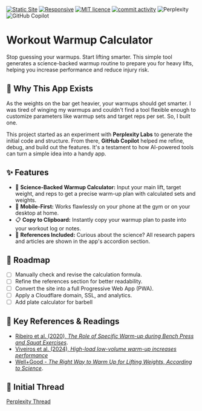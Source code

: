 [![Static Site](https://img.shields.io/badge/deploy-GitHub%20Pages-blue?logo=github)](https://pages.github.com/)
[![Responsive](https://img.shields.io/badge/mobile-RWD-blue?logo=css3)](https://developer.mozilla.org/en-US/docs/Web/Progressive_web_apps/Responsive/responsive_design)
[![MIT licence](https://img.shields.io/badge/license-MIT-green)](LICENSE)
[![commit activity](https://img.shields.io/github/commit-activity/y/user39261580/Workout-Warmup-Planner)](https://github.com/user39261580/Workout-Warmup-Planner/graphs/contributors)
![Perplexity](https://img.shields.io/badge/perplexity-000000?style=for-the-badge&logo=perplexity&logoColor=088F8F)
![GitHub Copilot](https://img.shields.io/badge/github_copilot-8957E5?style=for-the-badge&logo=github-copilot&logoColor=white)

# Workout Warmup Calculator

Stop guessing your warmups. Start lifting smarter. This simple tool generates a science-backed warmup routine to prepare you for heavy lifts, helping you increase performance and reduce injury risk.

## 🤔 Why This App Exists

As the weights on the bar get heavier, your warmups should get smarter. I was tired of winging my warmups and couldn't find a tool flexible enough to customize parameters like warmup sets and target reps per set. So, I built one.

This project started as an experiment with **Perplexity Labs** to generate the initial code and structure. From there, **GitHub Copilot** helped me refine, debug, and build out the features. It's a testament to how AI-powered tools can turn a simple idea into a handy app.

## ✨ Features

* 🔬 **Science-Backed Warmup Calculator:** Input your main lift, target weight, and reps to get a precise warm-up plan with calculated sets and weights.
* 📱 **Mobile-First:** Works flawlessly on your phone at the gym or on your desktop at home.
* 📋 **Copy to Clipboard:** Instantly copy your warmup plan to paste into your workout log or notes.
* 📖 **References Included:** Curious about the science? All research papers and articles are shown in the app's accordion section.

## 🚀 Roadmap

* [ ] Manually check and revise the calculation formula.
* [ ] Refine the references section for better readability.
* [ ] Convert the site into a full Progressive Web App (PWA).
* [ ] Apply a Cloudflare domain, SSL, and analytics.
* [ ] Add plate calculator for barbell

## 📖 Key References \& Readings

* [Ribeiro et al. (2020), *The Role of Specific Warm-up during Bench Press and Squat Exercises*](https://pubmed.ncbi.nlm.nih.gov/32971729/).
* [Viveiros et al. (2024), *High-load low-volume warm-up increases performance*](https://pubmed.ncbi.nlm.nih.gov/39593476/)
* [Well+Good - *The Right Way to Warm Up for Lifting Weights, According to Science*](https://www.wellandgood.com/fitness/weight-lifting-warm-up).

## 📜 Initial Thread

[Perplexity Thread](https://www.perplexity.ai/search/qing-yong-ying-wen-sou-xun-bin-.v.S_lsBTcGzpftqYo.qzw?6=d&7=d)